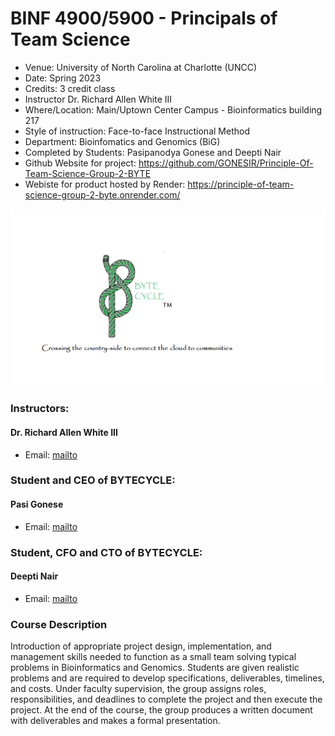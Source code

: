 # BINF 4900/5900 - Principals of Team Science

- Venue: 	University of North Carolina at Charlotte (UNCC)
- Date: 	Spring 2023
- Credits: 3 credit class
- Instructor Dr. Richard Allen White III 
- Where/Location: Main/Uptown Center Campus - Bioinformatics building 217
- Style of instruction: Face-to-face Instructional Method
- Department: Bioinfomatics and Genomics (BiG)
- Completed by Students: Pasipanodya Gonese and Deepti Nair
- Github Website for project: https://github.com/GONESIR/Principle-Of-Team-Science-Group-2-BYTE
- Webiste for product hosted by Render: https://principle-of-team-science-group-2-byte.onrender.com/ 

<p align="center"> 
<img src="Bytecycle prototype 3.png">
</p>

### Instructors:	
#### Dr. Richard Allen White III
- Email: [mailto](mailto:rwhit101@uncc.edu)

### Student and CEO of BYTECYCLE:	
#### Pasi Gonese
- Email: [mailto](mailto:pgonese@uncc.edu)

### Student, CFO and CTO of BYTECYCLE:	
#### Deepti Nair
- Email: [mailto](mailto:dnair1@uncc.edu)


### Course Description
Introduction of appropriate project design, implementation, and management skills needed to function as a small team solving typical problems in Bioinformatics and Genomics. Students are given realistic problems and are required to develop specifications, deliverables, timelines, and costs. Under faculty supervision, the group assigns roles, responsibilities, and deadlines to complete the project and then execute the project. At the end of the course, the group produces a written document with deliverables and makes a formal presentation.